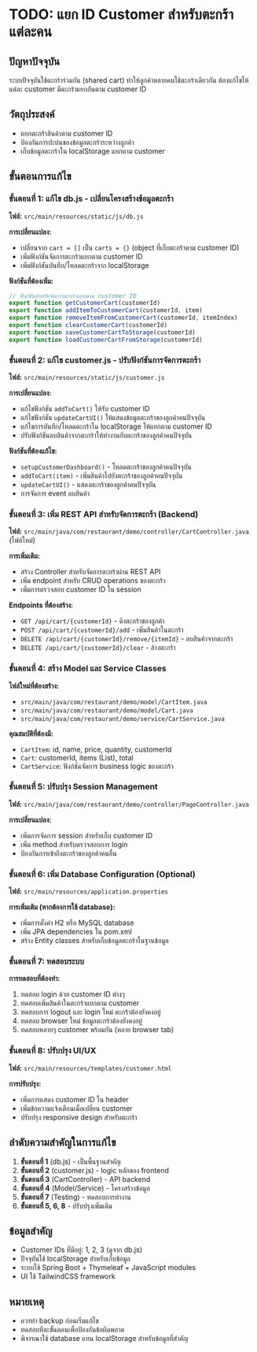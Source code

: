 # TODO: แยก ID Customer สำหรับตะกร้าแต่ละคน

## ปัญหาปัจจุบัน
ระบบปัจจุบันใช้ตะกร้าร่วมกัน (shared cart) ทำให้ลูกค้าหลายคนใช้ตะกร้าเดียวกัน ต้องแก้ไขให้แต่ละ customer มีตะกร้าแยกกันตาม customer ID

## วัตถุประสงค์
- แยกตะกร้าสินค้าตาม customer ID
- ป้องกันการปะปนของข้อมูลตะกร้าระหว่างลูกค้า
- เก็บข้อมูลตะกร้าใน localStorage แยกตาม customer

## ขั้นตอนการแก้ไข

### ขั้นตอนที่ 1: แก้ไข db.js - เปลี่ยนโครงสร้างข้อมูลตะกร้า
**ไฟล์:** `src/main/resources/static/js/db.js`

**การเปลี่ยนแปลง:**
- เปลี่ยนจาก `cart = []` เป็น `carts = {}` (object ที่เก็บตะกร้าตาม customer ID)
- เพิ่มฟังก์ชันจัดการตะกร้าแยกตาม customer ID
- เพิ่มฟังก์ชันบันทึก/โหลดตะกร้าจาก localStorage

**ฟังก์ชันที่ต้องเพิ่ม:**
```javascript
// ฟังก์ชันสำหรับจัดการตะกร้าแยกตาม customer ID
export function getCustomerCart(customerId)
export function addItemToCustomerCart(customerId, item)
export function removeItemFromCustomerCart(customerId, itemIndex)
export function clearCustomerCart(customerId)
export function saveCustomerCartToStorage(customerId)
export function loadCustomerCartFromStorage(customerId)
```

### ขั้นตอนที่ 2: แก้ไข customer.js - ปรับฟังก์ชันการจัดการตะกร้า
**ไฟล์:** `src/main/resources/static/js/customer.js`

**การเปลี่ยนแปลง:**
- แก้ไขฟังก์ชัน `addToCart()` ให้รับ customer ID
- แก้ไขฟังก์ชัน `updateCartUI()` ให้แสดงข้อมูลตะกร้าของลูกค้าคนปัจจุบัน
- แก้ไขการบันทึก/โหลดตะกร้าใน localStorage ให้แยกตาม customer ID
- ปรับฟังก์ชันลบสินค้าจากตะกร้าให้ทำงานกับตะกร้าของลูกค้าคนปัจจุบัน

**ฟังก์ชันที่ต้องแก้ไข:**
- `setupCustomerDashboard()` - โหลดตะกร้าของลูกค้าคนปัจจุบัน
- `addToCart(item)` - เพิ่มสินค้าไปยังตะกร้าของลูกค้าคนปัจจุบัน
- `updateCartUI()` - แสดงตะกร้าของลูกค้าคนปัจจุบัน
- การจัดการ event ลบสินค้า

### ขั้นตอนที่ 3: เพิ่ม REST API สำหรับจัดการตะกร้า (Backend)
**ไฟล์:** `src/main/java/com/restaurant/demo/controller/CartController.java` (ไฟล์ใหม่)

**การเพิ่มเติม:**
- สร้าง Controller สำหรับจัดการตะกร้าผ่าน REST API
- เพิ่ม endpoint สำหรับ CRUD operations ของตะกร้า
- เพิ่มการตรวจสอบ customer ID ใน session

**Endpoints ที่ต้องสร้าง:**
- `GET /api/cart/{customerId}` - ดึงตะกร้าของลูกค้า
- `POST /api/cart/{customerId}/add` - เพิ่มสินค้าในตะกร้า
- `DELETE /api/cart/{customerId}/remove/{itemId}` - ลบสินค้าจากตะกร้า
- `DELETE /api/cart/{customerId}/clear` - ล้างตะกร้า

### ขั้นตอนที่ 4: สร้าง Model และ Service Classes
**ไฟล์ใหม่ที่ต้องสร้าง:**
- `src/main/java/com/restaurant/demo/model/CartItem.java`
- `src/main/java/com/restaurant/demo/model/Cart.java`
- `src/main/java/com/restaurant/demo/service/CartService.java`

**คุณสมบัติที่ต้องมี:**
- `CartItem`: id, name, price, quantity, customerId
- `Cart`: customerId, items (List<CartItem>), total
- `CartService`: ฟังก์ชันจัดการ business logic ของตะกร้า

### ขั้นตอนที่ 5: ปรับปรุง Session Management
**ไฟล์:** `src/main/java/com/restaurant/demo/controller/PageController.java`

**การเปลี่ยนแปลง:**
- เพิ่มการจัดการ session สำหรับเก็บ customer ID
- เพิ่ม method สำหรับตรวจสอบการ login
- ป้องกันการเข้าถึงตะกร้าของลูกค้าคนอื่น

### ขั้นตอนที่ 6: เพิ่ม Database Configuration (Optional)
**ไฟล์:** `src/main/resources/application.properties`

**การเพิ่มเติม (หากต้องการใช้ database):**
- เพิ่มการตั้งค่า H2 หรือ MySQL database
- เพิ่ม JPA dependencies ใน pom.xml
- สร้าง Entity classes สำหรับเก็บข้อมูลตะกร้าในฐานข้อมูล

### ขั้นตอนที่ 7: ทดสอบระบบ
**การทดสอบที่ต้องทำ:**
1. ทดสอบ login ด้วย customer ID ต่างๆ
2. ทดสอบเพิ่มสินค้าในตะกร้าแยกตาม customer
3. ทดสอบการ logout และ login ใหม่ ตะกร้าต้องยังคงอยู่
4. ทดสอบ browser ใหม่ ข้อมูลตะกร้าต้องยังคงอยู่
5. ทดสอบหลายๆ customer พร้อมกัน (หลาย browser tab)

### ขั้นตอนที่ 8: ปรับปรุง UI/UX
**ไฟล์:** `src/main/resources/templates/customer.html`

**การปรับปรุง:**
- เพิ่มการแสดง customer ID ใน header
- เพิ่มข้อความแจ้งเตือนเมื่อเปลี่ยน customer
- ปรับปรุง responsive design สำหรับตะกร้า

## ลำดับความสำคัญในการแก้ไข
1. **ขั้นตอนที่ 1** (db.js) - เป็นพื้นฐานสำคัญ
2. **ขั้นตอนที่ 2** (customer.js) - logic หลักของ frontend
3. **ขั้นตอนที่ 3** (CartController) - API backend
4. **ขั้นตอนที่ 4** (Model/Service) - โครงสร้างข้อมูล
5. **ขั้นตอนที่ 7** (Testing) - ทดสอบการทำงาน
6. **ขั้นตอนที่ 5, 6, 8** - ปรับปรุงเพิ่มเติม

## ข้อมูลสำคัญ
- Customer IDs ที่มีอยู่: 1, 2, 3 (ดูจาก db.js)
- ปัจจุบันใช้ localStorage สำหรับเก็บข้อมูล
- ระบบใช้ Spring Boot + Thymeleaf + JavaScript modules
- UI ใช้ TailwindCSS framework

## หมายเหตุ
- ควรทำ backup ก่อนเริ่มแก้ไข
- ทดสอบทีละขั้นตอนเพื่อป้องกันข้อผิดพลาด
- พิจารณาใช้ database แทน localStorage สำหรับข้อมูลที่สำคัญ
